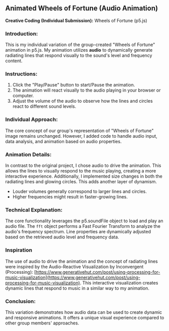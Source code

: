 ## Animated Wheels of Fortune (Audio Animation)

**Creative Coding (Individual Submission):** Wheels of Fortune (p5.js)

### **Introduction:**

This is my individual variation of the group-created "Wheels of Fortune" animation in p5.js. My animation utilizes **audio** to dynamically generate radiating lines that respond visually to the sound's level and frequency content.

### **Instructions:**

1. Click the "Play/Pause" button to start/Pause the animation.
2. The animation will react visually to the audio playing in your browser or computer.
3. Adjust the volume of the audio to observe how the lines and circles react to different sound levels.

### **Individual Approach:**

The core concept of our group's representation of "Wheels of Fortune" image remains unchanged. However, I added code to handle audio input, data analysis, and animation based on audio properties. 

### **Animation Details:**

In contrast to the original project, I chose audio to drive the animation. This allows the lines to visually respond to the music playing, creating a more interactive experience. Additionally, I implemented size changes in both the radiating lines and glowing circles. This adds another layer of dynamism.

* Louder volumes generally correspond to larger lines and circles.
* Higher frequencies might result in faster-growing lines.

### **Technical Explanation:**

The core functionality leverages the p5.soundFile object to load and play an audio file. The `fft` object performs a Fast Fourier Transform to analyze the audio's frequency spectrum. Line properties are dynamically adjusted based on the retrieved audio level and frequency data.

### **Inspiration**

The use of audio to drive the animation and the concept of radiating lines were inspired by the Audio-Reactive Visualization by Inconvergent (Processing): [https://www.generativehut.com/post/using-processing-for-music-visualization](https://www.generativehut.com/post/using-processing-for-music-visualization). This interactive visualization creates dynamic lines that respond to music in a similar way to my animation.


### **Conclusion:**

This variation demonstrates how audio data can be used to create dynamic and responsive animations. It offers a unique visual experience compared to other group members' approaches.
